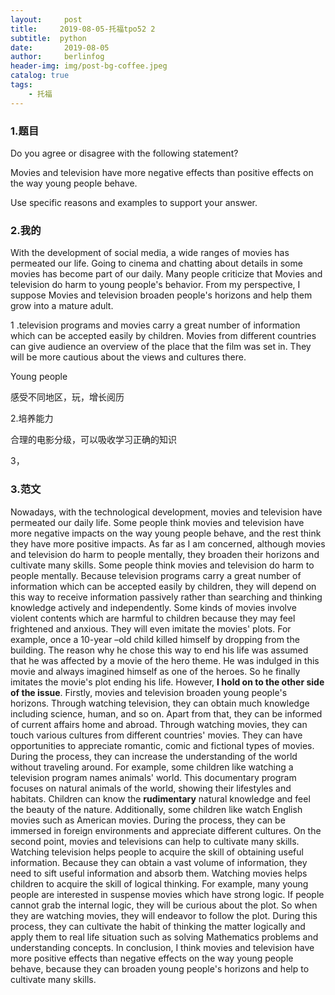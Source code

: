 ```yaml
---
layout:     post
title:     2019-08-05-托福tpo52 2
subtitle:  python
date:       2019-08-05
author:     berlinfog
header-img: img/post-bg-coffee.jpeg
catalog: true
tags:
    - 托福
---
```


### 1.题目

Do you agree or disagree with the following statement?

Movies and television have more negative effects than positive effects on the way young people behave. 

Use specific reasons and examples to support your answer.  

### 2.我的

With the development of social media, a wide ranges of  movies has permeated our life. Going to cinema and chatting about details in some movies has become part of our daily. Many people criticize that Movies and television do harm to young people's behavior. From my perspective, I suppose Movies and television broaden people's horizons and help them grow into a mature adult. 

1 .television programs and movies  carry a great number of information which can be accepted easily by children. Movies from different countries can give audience an overview of the place that the film was set in. They will be more cautious about the views and cultures there.

Young people

感受不同地区，玩，增长阅历

2.培养能力

合理的电影分级，可以吸收学习正确的知识

3，



### 3.范文

Nowadays, with the technological development, movies and television have permeated our daily life. Some people think movies and television have more negative impacts on the way young people behave, and the rest think they have more positive impacts. As far as I am concerned, although movies and television do harm to people mentally, they broaden their horizons and cultivate many skills.
Some people think movies and television do harm to people mentally. Because television programs carry a great number of information which can be accepted easily by children, they will depend on this way to receive information passively rather than searching and thinking knowledge actively and independently. Some kinds of movies involve violent contents which are harmful to children because they may feel frightened and anxious. They will even imitate the movies\' plots. For example, once a 10-year –old child killed himself by dropping from the building. The reason why he chose this way to end his life was assumed that he was affected by a movie of the hero theme. He was indulged in this movie and always imagined himself as one of the heroes. So he finally imitates the movie\'s plot ending his life. However, <b>I hold on to the other side of the issue</b>.
Firstly, movies and television broaden young people\'s horizons. Through watching television, they can obtain much knowledge including science, human, and so on. Apart from that, they can be informed of current affairs home and abroad. Through watching movies, they can touch various cultures from different countries\' movies. They can have opportunities to appreciate romantic, comic and fictional types of movies. During the process, they can increase the understanding of the world without traveling around. For example, some children like watching a television program names animals\' world. This documentary program focuses on natural animals of the world, showing their lifestyles and habitats. Children can know the <b>rudimentary</b> natural knowledge and feel the beauty of the nature. Additionally, some children like watch English movies such as American movies. During the process, they can be immersed in foreign environments and appreciate different cultures.
On the second point, movies and televisions can help to cultivate many skills. Watching television helps people to acquire the skill of obtaining useful information. Because they can obtain a vast volume of information, they need to sift useful information and absorb them. Watching movies helps children to acquire the skill of logical thinking. For example, many young people are interested in suspense movies which have strong logic. If people cannot grab the internal logic, they will be curious about the plot. So when they are watching movies, they will endeavor to follow the plot. During this process, they can cultivate the habit of thinking the matter logically and apply them to real life situation such as solving Mathematics problems and understanding concepts.
In conclusion, I think movies and television have more positive effects than negative effects on the way young people behave, because they can broaden young people\'s horizons and help to cultivate many skills.